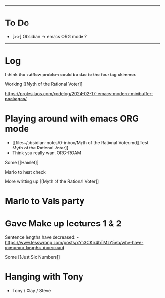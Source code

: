 

---
# To Do

- [>>] Obsidian -> emacs ORG mode ?

---

# Log

I think the cutflow problem could be due to the four tag skimmer.

Working [[Myth of the Rational Voter]]


https://protesilaos.com/codelog/2024-02-17-emacs-modern-minibuffer-packages/


# Playing around with emacs ORG mode
- [[file:~/obsidian-notes/0-inbox/Myth of the Rational Voter.md][Test Myth of the Rational Voter]]
- Think you really want ORG-ROAM

Some [[Hamlet]]

Marlo to heat check    

More writting up [[Myth of the Rational Voter]]

# Marlo to Vals party


# Gave Make up lectures 1 & 2

Sentence lengths have decreased:
	- https://www.lesswrong.com/posts/xYn3CKir4bTMzY5eb/why-have-sentence-lengths-decreased


Some [[Just Six Numbers]]

# Hanging with Tony
- Tony / Clay / Steve 

